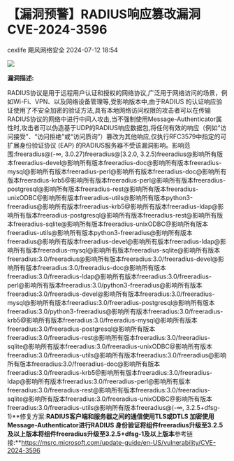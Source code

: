 #  【漏洞预警】RADIUS响应篡改漏洞CVE-2024-3596   
cexlife  飓风网络安全   2024-07-12 18:54  
  
![](https://mmbiz.qpic.cn/mmbiz_png/ibhQpAia4xu00cK4wqC32f9icl2XqCxBnmBG2NJFpJIcicc1TpMlhcm7qNUCsoZqe2j7JibrwhIUDEuKtToriaZibxuuA/640?wx_fmt=png&from=appmsg "")  
  
**漏洞描述:**  
  
RADIUS协议是用于远程用户认证和授权的网络协议,广泛用于网络访问的场景，例如Wi-Fi、VPN、以及网络设备管理等,受影响版本中,由于RADIUS 的认证响应验证使用了不安全加密的验证方法,具有本地网络访问权限的攻击者可以在传输RADIUS协议的网络中进行中间人攻击,当不强制使用Message-Authenticator属性时,攻击者可以伪造基于UDP的RADIUS响应数据包,将任何有效的响应（例如“访问接受”、“访问拒绝”或“访问质询”）篡改为其他响应,仅执行RFC3579中指定的可扩展身份验证协议 (EAP) 的RADIUS服务器不受该漏洞影响。影响范围:freeradius@(-∞, 3.0.27)freeradius@[3.2.0, 3.2.5)freeradius@影响所有版本freeradius-devel@影响所有版本freeradius-doc@影响所有版本freeradius-mysql@影响所有版本freeradius-perl@影响所有版本freeradius-doc@影响所有版本freeradius-krb5@影响所有版本freeradius-perl@影响所有版本freeradius-postgresql@影响所有版本freeradius-rest@影响所有版本freeradius-unixODBC@影响所有版本freeradius-utils@影响所有版本python3-freeradius@影响所有版本freeradius-krb5@影响所有版本freeradius-ldap@影响所有版本freeradius-postgresql@影响所有版本freeradius-rest@影响所有版本freeradius-sqlite@影响所有版本freeradius-unixODBC@影响所有版本freeradius-utils@影响所有版本python3-freeradius@影响所有版本freeradius@影响所有版本freeradius-devel@影响所有版本freeradius-ldap@影响所有版本freeradius-mysql@影响所有版本freeradius-sqlite@影响所有版本freeradius:3.0/freeradius@影响所有版本freeradius:3.0/freeradius-devel@影响所有版本freeradius:3.0/freeradius-doc@影响所有版本freeradius:3.0/freeradius-ldap@影响所有版本freeradius:3.0/freeradius-perl@影响所有版本freeradius:3.0/python3-freeradius@影响所有版本freeradius:3.0/freeradius-devel@影响所有版本freeradius:3.0/freeradius-mysql@影响所有版本freeradius:3.0/freeradius-postgresql@影响所有版本freeradius:3.0/python3-freeradius@影响所有版本freeradius:3.0/freeradius-krb5@影响所有版本freeradius:3.0/freeradius-mysql@影响所有版本freeradius:3.0/freeradius-postgresql@影响所有版本freeradius:3.0/freeradius-rest@影响所有版本freeradius:3.0/freeradius-sqlite@影响所有版本freeradius:3.0/freeradius-unixODBC@影响所有版本freeradius:3.0/freeradius-utils@影响所有版本freeradius:3.0/freeradius@影响所有版本freeradius:3.0/freeradius-doc@影响所有版本freeradius:3.0/freeradius-krb5@影响所有版本freeradius:3.0/freeradius-ldap@影响所有版本freeradius:3.0/freeradius-perl@影响所有版本freeradius:3.0/freeradius-rest@影响所有版本freeradius:3.0/freeradius-sqlite@影响所有版本freeradius:3.0/freeradius-unixODBC@影响所有版本freeradius:3.0/freeradius-utils@影响所有版本freeradius@(-∞, 3.2.5+dfsg-1)**修复方案:**RADIUS客户端和服务器之间的通信使用TLS或DTLS 加密使用Message-Authenticator进行RADIUS 身份验证将组件freeradius升级至3.2.5及以上版本将组件freeradius升级至3.2.5+dfsg-1及以上版本**参考链接:**https://msrc.microsoft.com/update-guide/en-US/vulnerability/CVE-2024-3596  
  
